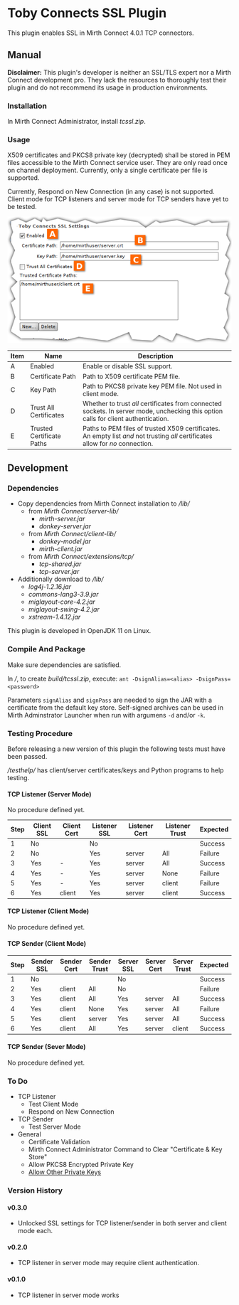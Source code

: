 # Toby Connects SSL Plugin

This plugin enables SSL in Mirth Connect 4.0.1 TCP connectors.

## Manual

**Disclaimer:** This plugin's developer is neither an SSL/TLS expert nor a Mirth Connect development pro. They lack the resources to thoroughly test their plugin and do not recommend its usage in production environments.

### Installation

In Mirth Connect Administrator, install *tcssl.zip*.

### Usage

X509 certificates and PKCS8 private key (decrypted) shall be stored in PEM files accessible to the Mirth Connect service user. They are only read once on channel deployment. Currently, only a single certificate per file is supported.

Currently, Respond on New Connection (in any case) is not supported. Client mode for TCP listeners and server mode for TCP senders have yet to be tested.

![Toby Connects SSL Plugin Settings](doc/settings.png)

| Item | Name | Description |
|---|---|---|
|A|Enabled|Enable or disable SSL support.|
|B|Certificate Path|Path to X509 certificate PEM file.|
|C|Key Path|Path to PKCS8 private key PEM file. Not used in client mode.|
|D|Trust All Certificates|Whether to trust *all* certificates from connected sockets. In server mode, unchecking this option calls for client authentication.| 
|E|Trusted Certificate Paths|Paths to PEM files of trusted X509 certificates. An empty list *and* not trusting *all* certificates allow for *no* connection.|

## Development

### Dependencies

- Copy dependencies from Mirth Connect installation to */lib/*
  - from *Mirth Connect/server-lib/*
    - *mirth-server.jar*
    - *donkey-server.jar*
  - from *Mirth Connect/client-lib/*
    - *donkey-model.jar*
    - *mirth-client.jar*
  - from *Mirth Connect/extensions/tcp/*
    - *tcp-shared.jar*
    - *tcp-server.jar*
- Additionally download to */lib/*
  - *log4j-1.2.16.jar*
  - *commons-lang3-3.9.jar*
  - *miglayout-core-4.2.jar*
  - *miglayout-swing-4.2.jar*
  - *xstream-1.4.12.jar*

This plugin is developed in OpenJDK 11 on Linux.

### Compile And Package

Make sure dependencies are satisfied.

In */*, to create *build/tcssl.zip*, execute: `ant -DsignAlias=<alias> -DsignPass=<password>`

Parameters `signAlias` and `signPass` are needed to sign the JAR with a certificate from the default key store. Self-signed archives can be used in Mirth Adminstrator Launcher when run with argumens `-d` and/or `-k`.

### Testing Procedure

Before releasing a new version of this plugin the following tests must have been passed.

*/testhelp/* has client/server certificates/keys and Python programs to help testing.

#### TCP Listener (Server Mode)

No procedure defined yet.

|Step|Client SSL|Client Cert|Listener SSL|Listener Cert|Listener Trust|Expected|
|---|---|---|---|---|---|---|
|1|No||No|||Success|
|2|No||Yes|server|All|Failure|
|3|Yes|-|Yes|server|All|Success|
|4|Yes|-|Yes|server|None|Failure|
|5|Yes|-|Yes|server|client|Failure|
|6|Yes|client|Yes|server|client|Success|

#### TCP Listener (Client Mode)

No procedure defined yet.

#### TCP Sender (Client Mode)

|Step|Sender SSL|Sender Cert|Sender Trust|Server SSL|Server Cert|Server Trust|Expected|
|---|---|---|---|---|---|---|---|
|1|No|||No|||Success|
|2|Yes|client|All|No|||Failure|
|3|Yes|client|All|Yes|server|All|Success|
|4|Yes|client|None|Yes|server|All|Failure|
|5|Yes|client|server|Yes|server|All|Success|
|6|Yes|client|All|Yes|server|client|Success|

#### TCP Sender (Sever Mode)

No procedure defined yet.

### To Do

- TCP Listener
  - Test Client Mode
  - Respond on New Connection
- TCP Sender
  - Test Server Mode
- General
  - Certificate Validation
  - Mirth Connect Administrator Command to Clear "Certificate & Key Store"
  - Allow PKCS8 Encrypted Private Key
  - [Allow Other Private Keys](https://github.com/openssl/openssl/blob/master/include/openssl/pem.h#L35)

### Version History

#### v0.3.0

- Unlocked SSL settings for TCP listener/sender in both server and client mode each.

#### v0.2.0

- TCP listener in server mode may require client authentication.

#### v0.1.0

- TCP listener in server mode works
